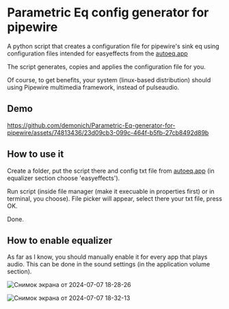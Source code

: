 # Parametric Eq config generator for pipewire

A python script that creates a configuration file for pipewire's sink eq using configuration files intended for easyeffects from the [autoeq.app](https://autoeq.app/)

The script generates, copies and applies the configuration file for you. 

Of course, to get benefits, your system (linux-based distribution) should using Pipewire multimedia framework, instead of pulseaudio.

## Demo

https://github.com/demonich/Parametric-Eq-generator-for-pipewire/assets/74813436/23d09cb3-099c-464f-b5fb-27cb8492d89b

## How to use it

Create a folder, put the script there and config txt file from [autoeq.app](https://autoeq.app/) (in equalizer section choose 'easyeffects').

Run script (inside file manager (make it execuable in properties first) or in terminal, you choose). File picker will appear, select there your txt file, press OK.

Done.

## How to enable equalizer

As far as I know, you should manually enable it for every app that plays audio. This can be done in the sound settings (in the application volume section).

![Снимок экрана от 2024-07-07 18-28-26](https://github.com/demonich/Parametric-Eq-generator-for-pipewire/assets/74813436/c805cfd6-1a91-421c-a30e-cf496d027490) 

![Снимок экрана от 2024-07-07 18-32-13](https://github.com/demonich/Parametric-Eq-generator-for-pipewire/assets/74813436/27b80c62-8e84-45e2-8847-182a0da59044)

